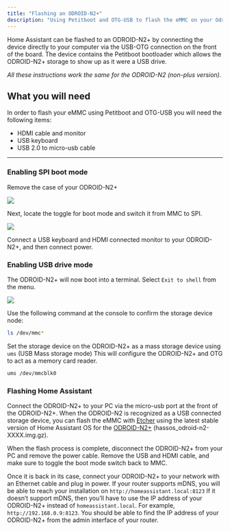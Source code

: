 ```yaml
---
title: "Flashing an ODROID-N2+"
description: "Using Petitboot and OTG-USB to flash the eMMC on your Odroid N2"
---
```


Home Assistant can be flashed to an ODROID-N2+ by connecting the device directly to your computer via the USB-OTG connection on the front of the board. The device contains the Petitboot bootloader which allows the ODROID-N2+ storage to show up as it were a USB drive.

_All these instructions work the same for the ODROID-N2 (non-plus version)._

## What you will need

In order to flash your eMMC using Petitboot and OTG-USB you will need the following items:

- HDMI cable and monitor
- USB keyboard
- USB 2.0 to micro-usb cable

---

### Enabling SPI boot mode

Remove the case of your ODROID-N2+

<img src='/images/hassio/screenshots/cased-removed.jpg' />

Next, locate the toggle for boot mode and switch it from MMC to SPI.

<img src='/images/hassio/screenshots/toggle_spi.png' />

Connect a USB keyboard and HDMI connected monitor to your ODROID-N2+, and then connect power.

### Enabling USB drive mode

The ODROID-N2+ will now boot into a terminal. Select `Exit to shell` from the menu.

<img src='/images/hassio/screenshots/exit-shell.png' />

Use the following command at the console to confirm the storage device node:

```bash
ls /dev/mmc*
```

Set the storage device on the ODROID-N2+ as a mass storage device using `ums` (USB Mass storage mode)
This will configure the ODROID-N2+ and OTG to act as a memory card reader.

```bash
ums /dev/mmcblk0
```

### Flashing Home Assistant

Connect the ODROID-N2+ to your PC via the micro-usb port at the front of the ODROID-N2+. When the ODROID-N2 is recognized as a USB connected storage device, you can flash the eMMC with [Etcher](https://www.balena.io/etcher/) using the latest stable version of Home Assistant OS for the [ODROID-N2+](https://github.com/home-assistant/operating-system/releases/latest) (hassos_odroid-n2-XXXX.img.gz).

When the flash process is complete, disconnect the ODROID-N2+ from your PC and remove the power cable. Remove the USB and HDMI cable, and make sure to toggle the boot mode switch back to MMC.

Once it is back in its case, connect your ODROID-N2+ to your network with an Ethernet cable and plug in power. If your router supports mDNS, you will be able to reach your installation on `http://homeassistant.local:8123`  If it doesn’t support mDNS, then you’ll have to use the IP address of your ODROID-N2+ instead of `homeassistant.local`. For example, `http://192.168.0.9:8123`. You should be able to find the IP address of your ODROID-N2+ from the admin interface of your router.
